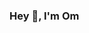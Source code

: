 ### Hey 👋, I'm Om 

<!--
**OmPatel12005/OmPatel12005** is a ✨ _special_ ✨ repository because its `README.md` (this file) appears on your GitHub profile.

Here are some ideas to get you started:

- 🔭 I’m currently working on ...
- 🌱 I’m currently learning ...
- 👯 I’m looking to collaborate on ...
- 🤔 I’m looking for help with ...
- 💬 Ask me about ...
- 📫 Connect with me at: 
Email: o6patel@torontomu.ca
Linkedin: https://www.linkedin.com/in/om125/
...
-->
